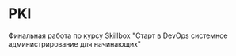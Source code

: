 # PKI
Финальная работа по курсу Skillbox "Старт в DevOps системное администрирова­ние для начинающих"
